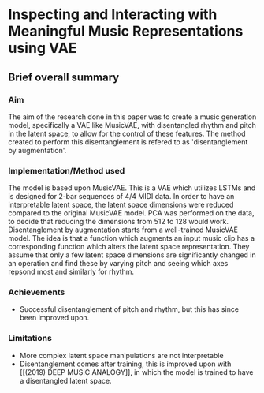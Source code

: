 # Inspecting and Interacting with Meaningful Music Representations using VAE

## Brief overall summary
### Aim
The aim of the research done in this paper was to create a music generation model, specifically a VAE like MusicVAE, with disentangled rhythm and pitch in the latent space, to allow for the control of these features. The method created to perform this disentanglement is refered to as 'disentanglement by augmentation'.

### Implementation/Method used
The model is based upon MusicVAE. This is a VAE which utilizes LSTMs and is designed for 2-bar sequences of 4/4 MIDI data. In order to have an interpretable latent space, the latent space dimensions were reduced compared to the original MusicVAE model. PCA was performed on the data, to decide that reducing the dimensions from 512 to 128 would work.
Disentanglement by augmentation starts from a well-trained MusicVAE model. The idea is that a function which augments an input music clip has a corresponding function which alters the latent space representation. They assume that only a few latent space dimensions are significantly changed in an operation and find these by varying pitch and seeing which axes repsond most and similarly for rhythm.

### Achievements
- Successful disentanglement of pitch and rhythm, but this has since been improved upon.

### Limitations
- More complex latent space manipulations are not interpretable
- Disentanglement comes after training, this is improved upon with [[(2019) DEEP MUSIC ANALOGY]], in which the model is trained to have a disentangled latent space.